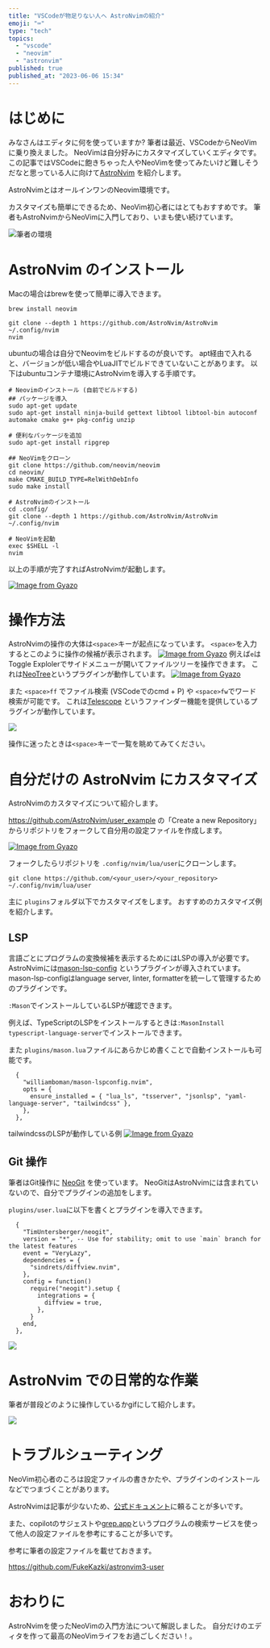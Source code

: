 ```yaml
---
title: "VSCodeが物足りない人へ AstroNvimの紹介"
emoji: "⌨️"
type: "tech"
topics:
  - "vscode"
  - "neovim"
  - "astronvim"
published: true
published_at: "2023-06-06 15:34"
---
```


# はじめに

みなさんはエディタに何を使っていますか?
筆者は最近、VSCodeからNeoVimに乗り換えました。
NeoVimは自分好みにカスタマイズしていくエディタです。
この記事ではVSCodeに飽きちゃった人やNeoVimを使ってみたいけど難しそうだなと思っている人に向けて[AstroNvim](https://astronvim.com/) を紹介します。

AstroNvimとはオールインワンのNeovim環境です。

カスタマイズも簡単にできるため、NeoVim初心者にはとてもおすすめです。
筆者もAstroNvimからNeoVimに入門しており、いまも使い続けています。

![筆者の環境](https://storage.googleapis.com/zenn-user-upload/d99a294ecd91-20230603.png)

# AstroNvim のインストール

Macの場合はbrewを使って簡単に導入できます。

```
brew install neovim

git clone --depth 1 https://github.com/AstroNvim/AstroNvim ~/.config/nvim
nvim
```

ubuntuの場合は自分でNeovimをビルドするのが良いです。
apt経由で入れると、バージョンが低い場合やLuaJITでビルドできていないことがあります。
以下はubuntuコンテナ環境にAstroNvimを導入する手順です。

```
# Neovimのインストール (自前でビルドする)
## パッケージを導入
sudo apt-get update
sudo apt-get install ninja-build gettext libtool libtool-bin autoconf automake cmake g++ pkg-config unzip

# 便利なパッケージを追加
sudo apt-get install ripgrep

## NeoVimをクローン
git clone https://github.com/neovim/neovim
cd neovim/
make CMAKE_BUILD_TYPE=RelWithDebInfo
sudo make install

# AstroNvimのインストール
cd .config/
git clone --depth 1 https://github.com/AstroNvim/AstroNvim ~/.config/nvim

# NeoVimを起動
exec $SHELL -l
nvim
```

以上の手順が完了すればAstroNvimが起動します。

[![Image from Gyazo](https://i.gyazo.com/90aecb7e64df39122eaf8aae640ff2ca.png)](https://gyazo.com/90aecb7e64df39122eaf8aae640ff2ca)

# 操作方法

AstroNvimの操作の大体は`<space>`キーが起点になっています。
`<space>`を入力するとこのように操作の候補が表示されます。
[![Image from Gyazo](https://i.gyazo.com/a0443d596e77f6492fb3d2f23e4e3010.png)](https://gyazo.com/a0443d596e77f6492fb3d2f23e4e3010)
例えば`e`はToggle Explolerでサイドメニューが開いてファイルツリーを操作できます。
これは[NeoTree](https://github.com/nvim-neo-tree/neo-tree.nvim)というプラグインが動作しています。
[![Image from Gyazo](https://i.gyazo.com/c56f7ec0d776530625f0eb14d1a65bf4.png)](https://gyazo.com/c56f7ec0d776530625f0eb14d1a65bf4)

また `<space>ff` でファイル検索 (VSCodeでのcmd + P) や `<space>fw`でワード検索が可能です。
これは[Telescope](https://github.com/nvim-telescope/telescope.nvim) というファインダー機能を提供しているプラグインが動作しています。

![](https://storage.googleapis.com/zenn-user-upload/ce3896d1d556-20230602.gif)

操作に迷ったときは`<space>`キーで一覧を眺めてみてください。

# 自分だけの AstroNvim にカスタマイズ

AstroNvimのカスタマイズについて紹介します。

https://github.com/AstroNvim/user_example の「Create a new Repository」からリポジトリをフォークして自分用の設定ファイルを作成します。

[![Image from Gyazo](https://i.gyazo.com/324b4b788858c641a088759dfbfc73ba.jpg)](https://gyazo.com/324b4b788858c641a088759dfbfc73ba)

フォークしたらリポジトリを `.config/nvim/lua/user`にクローンします。

```
git clone https://github.com/<your_user>/<your_repository> ~/.config/nvim/lua/user
```

主に `plugins`フォルダ以下でカスタマイズをします。
おすすめのカスタマイズ例を紹介します。

## LSP

言語ごとにプログラムの変換候補を表示するためにはLSPの導入が必要です。
AstroNvimには[mason-lsp-config](https://github.com/williamboman/mason-lspconfig.nvim) というプラグインが導入されています。
mason-lsp-configはlanguage server, linter, formatterを統一して管理するためのプラグインです。

`:Mason`でインストールしているLSPが確認できます。

例えば、TypeScriptのLSPをインストールするときは`:MasonInstall typescript-language-server`でインストールできます。

また `plugins/mason.lua`ファイルにあらかじめ書くことで自動インストールも可能です。

```
  {
    "williamboman/mason-lspconfig.nvim",
    opts = {
      ensure_installed = { "lua_ls", "tsserver", "jsonlsp", "yaml-language-server", "tailwindcss" },
    },
  },
```

tailwindcssのLSPが動作している例
[![Image from Gyazo](https://i.gyazo.com/5c9b760146a0d6c04102838426fd73a9.png)](https://gyazo.com/5c9b760146a0d6c04102838426fd73a9)

## Git 操作

筆者はGit操作に [NeoGit](https://github.com/TimUntersberger/neogit) を使っています。
NeoGitはAstroNvimには含まれていないので、自分でプラグインの追加をします。

`plugins/user.lua`に以下を書くとプラグインを導入できます。

```
  {
    "TimUntersberger/neogit",
    version = "*", -- Use for stability; omit to use `main` branch for the latest features
    event = "VeryLazy",
    dependencies = {
      "sindrets/diffview.nvim",
    },
    config = function()
      require("neogit").setup {
        integrations = {
          diffview = true,
        },
      }
    end,
  },
```

![](https://storage.googleapis.com/zenn-user-upload/f6f8a6068e4d-20230602.gif)

# AstroNvim での日常的な作業

筆者が普段どのように操作しているかgifにして紹介します。

![](https://storage.googleapis.com/zenn-user-upload/f2de429f4f01-20230602.gif)

# トラブルシューティング

NeoVim初心者のころは設定ファイルの書きかたや、プラグインのインストールなどでつまづくことがあります。

AstroNvimは記事が少ないため、[公式ドキュメント](https://astronvim.com/)に頼ることが多いです。

また、copilotのサジェストや[grep.app](https://grep.app/)というプログラムの検索サービスを使って他人の設定ファイルを参考にすることが多いです。

参考に筆者の設定ファイルを載せておきます。

https://github.com/FukeKazki/astronvim3-user

# おわりに

AstroNvimを使ったNeoVimの入門方法について解説しました。
自分だけのエディタを作って最高のNeoVimライフをお過ごしください！。
